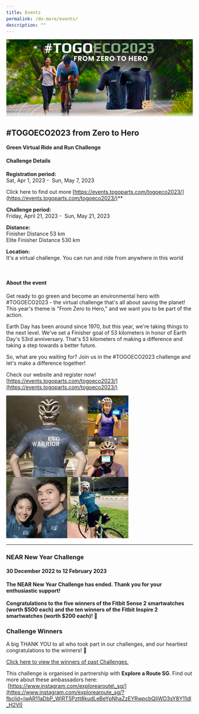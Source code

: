 ```yaml
---
title: Events
permalink: /do-more/events/
description: ""
---
```

![](/images/togoeco%20event.png)

## #TOGOECO2023 from Zero to Hero
**Green Virtual Ride and Run Challenge**

#### Challenge Details


**Registration period:**
<br>Sat, Apr 1, 2023 -&nbsp; Sun, May 7, 2023

  
Click here to find out more [https://events.togoparts.com/togoeco2023/](https://events.togoparts.com/togoeco2023/)**


**Challenge period:**
<br>Friday, April 21, 2023 -&nbsp; Sun, May 21, 2023

**Distance:**&nbsp;
<br>
Finisher Distance 53 km
<br>
Elite Finisher Distance 530 km


**Location:**
<br>It's a virtual challenge. You can run and ride from anywhere in this world

<br>

#### About the event

Get ready to go green and become an environmental hero with #TOGOECO2023 - the virtual challenge that's all about saving the planet! This year's theme is "From Zero to Hero," and we want you to be part of the action.

  

Earth Day has been around since 1970, but this year, we're taking things to the next level. We've set a Finisher goal of 53 kilometers in honor of Earth Day's 53rd anniversary. That's 53 kilometers of making a difference and taking a step towards a better future.

  

So, what are you waiting for? Join us in the #TOGOECO2023 challenge and let's make a difference together!



Check our website and register now! [https://events.togoparts.com/togoeco2023/](https://events.togoparts.com/togoeco2023/)


![](/images/togoeco%20participants.png)


---

### **NEAR New Year Challenge**

#### 30 December 2022 to 12 February 2023

**The NEAR New Year Challenge has ended. Thank you for your enthusiastic support!**
<br>
<br>
**Congratulations to the five winners of the Fitbit Sense 2 smartwatches (worth $500 each) and the ten winners of the Fitbit Inspire 2 smartwatches (worth $200 each)! 🎉** 


### Challenge Winners

A big THANK YOU to all who took part in our challenges, and our heartiest congratulations to the winners! 🥳

[Click here to view the winners of past Challenges.](/files/C2C%20Challenge%20Announcements%20(2023).pdf)


This challenge is organised in partnership with **Explore a Route SG**. Find out more about these ambassadors here: &nbsp;[https://www.instagram.com/explorearoute\_sg/](https://www.instagram.com/explorearoute_sg/?fbclid=IwAR11aDbP_WIRT5Pztt8kudLeBeYpNhaZzEYRwpcbQIiWD3sY8Y11dl_H2VI)
